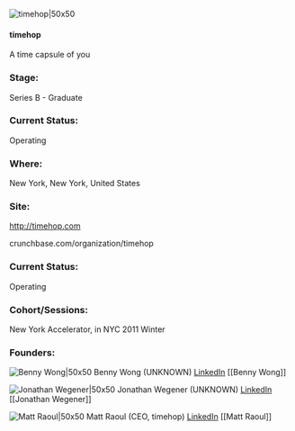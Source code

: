 

![timehop|50x50](https://apimg.techstars.com/connect/images/image_files/53d6c962b5e11e08b5000009/original/timehop.jpeg)

#### timehop
A time capsule of you

### Stage: 
Series B - Graduate 

### Current Status: 
Operating

### Where:
New York, New York, United States

### Site:
http://timehop.com



crunchbase.com/organization/timehop

### Current Status: 
Operating

### Cohort/Sessions: 
New York Accelerator, in NYC 2011 Winter

### Founders: 

![Benny Wong|50x50](https://apimg.techstars.com/connect/images/image_files/5b56229734a60d4154000057/original/Benny.jpeg) Benny Wong (UNKNOWN) [LinkedIn](https://linkedin.com/in/bennywong) [[Benny Wong]]

![Jonathan Wegener|50x50](https://apimg.techstars.com/connect/images/image_files/5c0dbf2934a60d720b00000c/original/Screen_Shot_2018-12-09_at_6.17.52_PM.png) Jonathan Wegener (UNKNOWN) [LinkedIn](https://linkedin.com/in/jakesimms) [[Jonathan Wegener]]

![Matt Raoul|50x50](https://s3.amazonaws.com/techstars/default-user-avatar@2x.png) Matt Raoul (CEO, timehop) [LinkedIn](https://linkedin.com/in/matthew-oley-6988554) [[Matt Raoul]]


